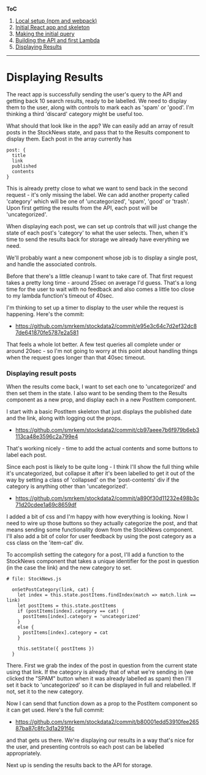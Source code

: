 **ToC**
1. [Local setup (npm and webpack)](https://github.com/smrkem/stockdata2/blob/master/docs/local-setup.md)
2. [Initial React app and skeleton](https://github.com/smrkem/stockdata2/blob/master/docs/initial-react-app.md)
3. [Making the initial query](https://github.com/smrkem/stockdata2/blob/master/docs/making-initial-query.md)
4. [Building the API and first Lambda](https://github.com/smrkem/stockdata2/blob/master/docs/building-api-lambda1.md)
5. [Displaying Results](https://github.com/smrkem/stockdata2/blob/master/docs/displaying-results.md)

***  

# Displaying Results  

The react app is successfully sending the user's query to the API and getting back 10 search results, ready to be labelled. We need to display them to the user, along with controls to mark each as 'spam' or 'good'. I'm thinking a third 'discard' category might be useful too.

What should that look like in the app? We can easily add an array of result posts in the StockNews state, and pass that to the Results component to display them. Each post in the array currently has  
```
post: {
  title
  link
  published
  contents
}
```
This is already pretty close to what we want to send back in the second request - it's only missing the label. We can add another property called 'category' which will be one of 'uncategorized', 'spam', 'good' or 'trash'. Upon first getting the results from the API, each post will be 'uncategorized'.

When displaying each post, we can set up controls that will just change the state of each post's 'category' to what the user selects. Then, when it's time to send the results back for storage we already have everything we need.

We'll probably want a new component whose job is to display a single post, and handle the associated controls.

Before that there's a little cleanup I want to take care of. That first request takes a pretty long time - around 25sec on average I'd guess. That's a long time for the user to wait with no feedback and also comes a little too close to my lambda function's timeout of 40sec.

I'm thinking to set up a timer to display to the user while the request is happening. Here's the commit:  
- https://github.com/smrkem/stockdata2/commit/e95e3c64c7d2ef32dc87de641870fe5787e2a581  

That feels a whole lot better. A few test queries all complete under or around 20sec - so I'm not going to worry at this point about handling things when the request goes longer than that 40sec timeout.

### Displaying result posts  

When the results come back, I want to set each one to 'uncategorized' and then set them in the state. I also want to be sending them to the Results component as a new prop, and display each in a new PostItem component.

I start with a basic PostItem skeleton that just displays the published date and the link, along with logging out the props.  
- https://github.com/smrkem/stockdata2/commit/cb97aeee7b6f979b6eb3113ca48e3596c2a799e4  

That's working nicely - time to add the actual contents and some buttons to label each post.

Since each post is likely to be quite long - I think I'll show the full thing while it's uncategorized, but collapse it after it's been labelled to get it out of the way by setting a class of 'collapsed' on the 'post-contents' div if the category is anything other than 'uncategorized'.  
- https://github.com/smrkem/stockdata2/commit/a890f30d11232e498b3c71d20cdee1a69c8659df  

I added a bit of css and I'm happy with how everything is looking. Now I need to wire up those buttons so they actually categorize the post, and that means sending some functionality down from the StockNews component. I'll also add a bit of color for user feedback by using the post category as a css class on the 'item-cat' div.  

To accomplish setting the category for a post, I'll add a function to the StockNews component that takes a unique identifier for the post in question (in the case the link) and the new category to set.  
```
# file: StockNews.js

  onSetPostCategory(link, cat) {
    let index = this.state.postItems.findIndex(match => match.link == link)
    let postItems = this.state.postItems
    if (postItems[index].category == cat) {
      postItems[index].category = 'uncategorized'
    }
    else {
      postItems[index].category = cat
    }

    this.setState({ postItems })
  }
```  

There. First we grab the index of the post in question from the current state using that link. If the category is already that of what we're sending in (we clicked the "SPAM" button when it was already labelled as spam) then I'll set it back to 'uncategorized' so it can be displayed in full and relabelled. If not, set it to the new category.  

Now I can send that function down as a prop to the PostItem component so it can get used. Here's the full commit:
- https://github.com/smrkem/stockdata2/commit/b80001edd53910fee26587ba87c8fc3d1a291f4c  

and that gets us there. We're displaying our results in a way that's nice for the user, and presenting controls so each post can be labelled appropriately.  

Next up is sending the results back to the API for storage.
